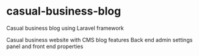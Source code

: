 # casual-business-blog
Casual business blog using Laravel framework

Casual business website with CMS blog features
Back end admin settings panel and front end properties

